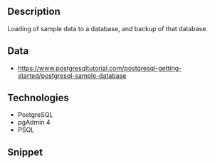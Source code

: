 ## Description
Loading of sample data to a database, and backup of that database.

## Data
- https://www.postgresqltutorial.com/postgresql-getting-started/postgresql-sample-database

## Technologies
- PostgreSQL
- pgAdmin 4
- PSQL

## Snippet
